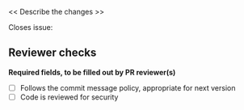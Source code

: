 
<< Describe the changes >>

Closes issue:

## Reviewer checks

**Required fields, to be filled out by PR reviewer(s)**
- [ ] Follows the commit message policy, appropriate for next version
- [ ] Code is reviewed for security
